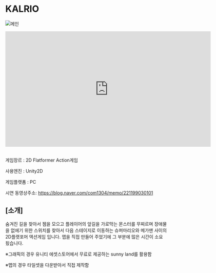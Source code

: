 # KALRIO
![메인](https://user-images.githubusercontent.com/52819382/95892811-098d3e00-0dc2-11eb-8dd7-3ae2c5a1eea2.png)

<iframe width="640" height="360" src="https://blog.naver.com/com1304/memo/221199030101" frameborder="0" gesture="media" allowfullscreen=""></iframe>

<br>
<br>

게임장르 : 2D Flatformer Action게임

사용엔진 : Unity2D

게임플랫폼 : PC

시연 동영상주소: https://blog.naver.com/com1304/memo/221199030101

## [소개]
숨겨진 길을 찾아서 젬을 모으고 플레이어의 앞길을 가로막는 몬스터를 무찌르며 장애물을 없에기 위한 스위치를 찾아서 다음 스테이지로 이동하는 슈퍼마리오와 메가맨 사이의 2D플랫포머 액션게임 입니다.
맵을 직접 만들어 주었기에 그 부분에 많은 시간이 소요 됬습니다.

※그래픽의 경우 유니티 에셋스토어에서 무료로 제공하는 sunny land를 활용함

※맵의 경우 타일셋을 다운받아서 직접 제작함

